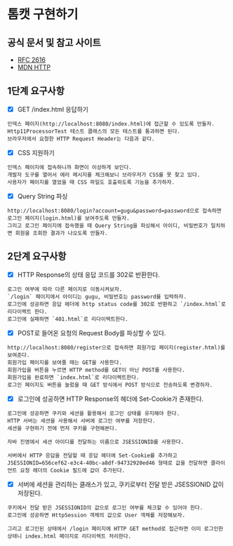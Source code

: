 # 톰캣 구현하기

## 공식 문서 및 참고 사이트

- [RFC 2616](https://www.rfc-editor.org/rfc/rfc2616)
- [MDN HTTP](https://developer.mozilla.org/en-US/docs/Web/HTTP)

## 1단계 요구사항

- [x] GET /index.html 응답하기
```text
인덱스 페이지(http://localhost:8080/index.html)에 접근할 수 있도록 만들자.
Http11ProcessorTest 테스트 클래스의 모든 테스트를 통과하면 된다.
브라우저에서 요청한 HTTP Request Header는 다음과 같다.
```
- [x] CSS 지원하기
```text
인덱스 페이지에 접속하니까 화면이 이상하게 보인다.
개발자 도구를 열어서 에러 메시지를 체크해보니 브라우저가 CSS를 못 찾고 있다.
사용자가 페이지를 열었을 때 CSS 파일도 호출하도록 기능을 추가하자.
```
- [x] Query String 파싱
```text
http://localhost:8080/login?account=gugu&password=password으로 접속하면 로그인 페이지(login.html)를 보여주도록 만들자.
그리고 로그인 페이지에 접속했을 때 Query String을 파싱해서 아이디, 비밀번호가 일치하면 회원을 조회한 결과가 나오도록 만들자.
```

## 2단계 요구사항

- [x] HTTP Response의 상태 응답 코드를 302로 반환한다.
```text
로그인 여부에 따라 다른 페이지로 이동시켜보자.
`/login` 페이지에서 아이디는 gugu, 비밀번호는 password를 입력하자.
로그인에 성공하면 응답 헤더에 http status code를 302로 반환하고 `/index.html`로 리다이렉트 한다.
로그인에 실패하면 `401.html`로 리다이렉트한다.
```
- [x] POST로 들어온 요청의 Request Body를 파싱할 수 있다.
```text
http://localhost:8080/register으로 접속하면 회원가입 페이지(register.html)를 보여준다.
회원가입 페이지를 보여줄 때는 GET을 사용한다.
회원가입을 버튼을 누르면 HTTP method를 GET이 아닌 POST를 사용한다.
회원가입을 완료하면 `index.html`로 리다이렉트한다.
로그인 페이지도 버튼을 눌렀을 때 GET 방식에서 POST 방식으로 전송하도록 변경하자.
```
- [x] 로그인에 성공하면 HTTP Response의 헤더에 Set-Cookie가 존재한다.
```text
로그인에 성공하면 쿠키와 세션을 활용해서 로그인 상태를 유지해야 한다.
HTTP 서버는 세션을 사용해서 서버에 로그인 여부를 저장한다.
세션을 구현하기 전에 먼저 쿠키를 구현해본다.

자바 진영에서 세션 아이디를 전달하는 이름으로 JSESSIONID를 사용한다.

서버에서 HTTP 응답을 전달할 때 응답 헤더에 Set-Cookie를 추가하고 JSESSIONID=656cef62-e3c4-40bc-a8df-94732920ed46 형태로 값을 전달하면 클라이언트 요청 헤더의 Cookie 필드에 값이 추가된다.
```
- [x] 서버에 세션을 관리하는 클래스가 있고, 쿠키로부터 전달 받은 JSESSIONID 값이 저장된다.
```text
쿠키에서 전달 받은 JSESSIONID의 값으로 로그인 여부를 체크할 수 있어야 한다.
로그인에 성공하면 HttpSession 객체의 값으로 User 객체를 저장해보자.

그리고 로그인된 상태에서 /login 페이지에 HTTP GET method로 접근하면 이미 로그인한 상태니 index.html 페이지로 리다이렉트 처리한다.
```
